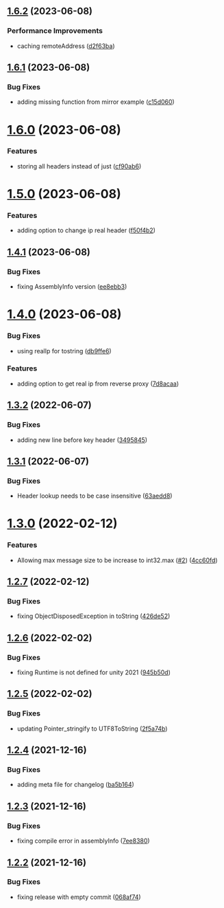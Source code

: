 ## [1.6.2](https://github.com/James-Frowen/SimpleWebTransport/compare/v1.6.1...v1.6.2) (2023-06-08)


### Performance Improvements

* caching remoteAddress ([d2f63ba](https://github.com/James-Frowen/SimpleWebTransport/commit/d2f63ba895ab1936eb830a649a5e7a78503f13ed))

## [1.6.1](https://github.com/James-Frowen/SimpleWebTransport/compare/v1.6.0...v1.6.1) (2023-06-08)


### Bug Fixes

* adding missing function from mirror example ([c15d060](https://github.com/James-Frowen/SimpleWebTransport/commit/c15d060be3b4e832649ea9737d3f7975d116a180))

# [1.6.0](https://github.com/James-Frowen/SimpleWebTransport/compare/v1.5.0...v1.6.0) (2023-06-08)


### Features

* storing all headers instead of just ([cf90ab6](https://github.com/James-Frowen/SimpleWebTransport/commit/cf90ab6f30719242e9e93aa7c282d123a08bf423))

# [1.5.0](https://github.com/James-Frowen/SimpleWebTransport/compare/v1.4.1...v1.5.0) (2023-06-08)


### Features

* adding option to change ip real header ([f50f4b2](https://github.com/James-Frowen/SimpleWebTransport/commit/f50f4b2299d36eac30f02b441745b4a4a4242680))

## [1.4.1](https://github.com/James-Frowen/SimpleWebTransport/compare/v1.4.0...v1.4.1) (2023-06-08)


### Bug Fixes

* fixing AssemblyInfo version ([ee8ebb3](https://github.com/James-Frowen/SimpleWebTransport/commit/ee8ebb3ad9608228b69392f52aec99c1cc12848b))

# [1.4.0](https://github.com/James-Frowen/SimpleWebTransport/compare/v1.3.2...v1.4.0) (2023-06-08)


### Bug Fixes

* using realIp for tostring ([db9ffe6](https://github.com/James-Frowen/SimpleWebTransport/commit/db9ffe6d8b5e581b43e5c599610671c6a0efe732))


### Features

* adding option to get real ip from reverse proxy ([7d8acaa](https://github.com/James-Frowen/SimpleWebTransport/commit/7d8acaaf9c2bbc3b09bbc0f11b33463f6a6a3f0d))

## [1.3.2](https://github.com/James-Frowen/SimpleWebTransport/compare/v1.3.1...v1.3.2) (2022-06-07)


### Bug Fixes

* adding new line before key header ([3495845](https://github.com/James-Frowen/SimpleWebTransport/commit/3495845b8c3fa6838f0838660b652302a20b714a))

## [1.3.1](https://github.com/James-Frowen/SimpleWebTransport/compare/v1.3.0...v1.3.1) (2022-06-07)


### Bug Fixes

* Header lookup needs to be case insensitive ([63aedd8](https://github.com/James-Frowen/SimpleWebTransport/commit/63aedd8086b45b30dbbc6039d47a6c59db7aeded))

# [1.3.0](https://github.com/James-Frowen/SimpleWebTransport/compare/v1.2.7...v1.3.0) (2022-02-12)


### Features

* Allowing max message size to be increase to int32.max ([#2](https://github.com/James-Frowen/SimpleWebTransport/issues/2)) ([4cc60fd](https://github.com/James-Frowen/SimpleWebTransport/commit/4cc60fd67f3c65d90ced0e6f9f97d15d0368076d))

## [1.2.7](https://github.com/James-Frowen/SimpleWebTransport/compare/v1.2.6...v1.2.7) (2022-02-12)


### Bug Fixes

* fixing ObjectDisposedException in toString ([426de52](https://github.com/James-Frowen/SimpleWebTransport/commit/426de52ee4e98ac6212713b2b2272e3affb8fc99))

## [1.2.6](https://github.com/James-Frowen/SimpleWebTransport/compare/v1.2.5...v1.2.6) (2022-02-02)


### Bug Fixes

* fixing Runtime is not defined for unity 2021 ([945b50d](https://github.com/James-Frowen/SimpleWebTransport/commit/945b50dbad5b71c43e2bdaa4033f87d3f62c5572))

## [1.2.5](https://github.com/James-Frowen/SimpleWebTransport/compare/v1.2.4...v1.2.5) (2022-02-02)


### Bug Fixes

* updating Pointer_stringify to UTF8ToString ([2f5a74b](https://github.com/James-Frowen/SimpleWebTransport/commit/2f5a74ba10865e934be8d3b54ebfdeb14ca491f6))

## [1.2.4](https://github.com/James-Frowen/SimpleWebTransport/compare/v1.2.3...v1.2.4) (2021-12-16)


### Bug Fixes

* adding meta file for changelog ([ba5b164](https://github.com/James-Frowen/SimpleWebTransport/commit/ba5b1647aa5cc69ca80f5b52c542a9b5ee749c7f))

## [1.2.3](https://github.com/James-Frowen/SimpleWebTransport/compare/v1.2.2...v1.2.3) (2021-12-16)


### Bug Fixes

* fixing compile error in assemblyInfo ([7ee8380](https://github.com/James-Frowen/SimpleWebTransport/commit/7ee8380b4daf34d4e12017de55d8be481690046f))

## [1.2.2](https://github.com/James-Frowen/SimpleWebTransport/compare/v1.2.1...v1.2.2) (2021-12-16)


### Bug Fixes

* fixing release with empty commit ([068af74](https://github.com/James-Frowen/SimpleWebTransport/commit/068af74f7399354081f25181f90fb060b0fa1524))
